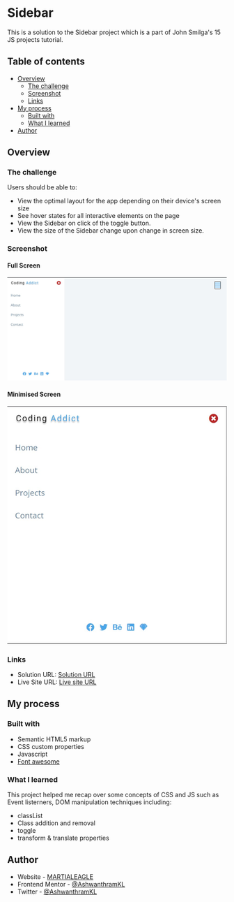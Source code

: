 # Sidebar

This is a solution to the Sidebar project which is a part of John Smilga's 15 JS projects tutorial.

## Table of contents

- [Overview](#overview)
  - [The challenge](#the-challenge)
  - [Screenshot](#screenshot)
  - [Links](#links)
- [My process](#my-process)
  - [Built with](#built-with)
  - [What I learned](#what-i-learned)
- [Author](#author)

## Overview

### The challenge

Users should be able to:

- View the optimal layout for the app depending on their device's screen size
- See hover states for all interactive elements on the page
- View the Sidebar on click of the toggle button.
- View the size of the Sidebar change upon change in screen size.

### Screenshot

#### Full Screen
![Full screen](./images/website_preview.jpg)
#### Minimised Screen
![Minimised screen](./images/Website_preview_2.jpg)

### Links

- Solution URL: [Solution URL](https://github.com/AshwanthramKL/Navbar)
- Live Site URL: [Live site URL](https://ashwanthramkl.github.io/Navbar/)

## My process

### Built with

- Semantic HTML5 markup
- CSS custom properties
- Javascript  
- [Font awesome](https://fontawesome.com/)


### What I learned

This project helped me recap over some concepts of CSS and JS such as  Event listerners, DOM manipulation techniques including:
- classList
- Class addition and removal
- toggle
- transform & translate properties



## Author

- Website - [MARTIALEAGLE](https://github.com/AshwanthramKL)
- Frontend Mentor - [@AshwanthramKL](https://www.frontendmentor.io/profile/AshwanthramKL)
- Twitter - [@AshwanthramKL](https://www.twitter.com/AshwanthramKL)

